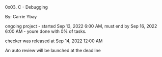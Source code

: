 0x03. C - Debugging


By: Carrie Ybay


ongoing project - started  Sep 13, 2022 6:00 AM, must end by Sep 16, 2022 6:00 AM - youre done with 0% of tasks.


checker  was released at Sep 14, 2022 12:00 AM


 An auto review will be launched at the deadline

